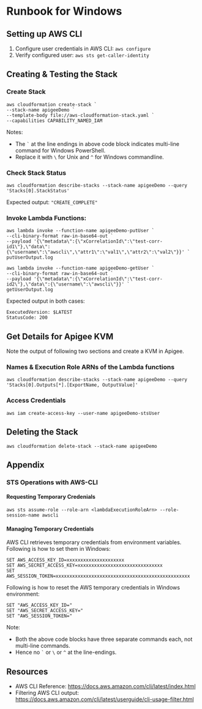 # Runbook for Windows

## Setting up AWS CLI

1. Configure user credentials in AWS CLI: `aws configure`
2. Verify configured user: `aws sts get-caller-identity`


## Creating & Testing the Stack

### Create Stack

```
aws cloudformation create-stack `
--stack-name apigeeDemo `
--template-body file://aws-cloudformation-stack.yaml `
--capabilities CAPABILITY_NAMED_IAM
```

Notes:
+ The `` ` `` at the line endings in above code block indicates multi-line command for Windows PowerShell.
+ Replace it with `\` for Unix and `^` for Windows commandline.

### Check Stack Status

```
aws cloudformation describe-stacks --stack-name apigeeDemo --query 'Stacks[0].StackStatus'
```

Expected output: `"CREATE_COMPLETE"`

### Invoke Lambda Functions:

```
aws lambda invoke --function-name apigeeDemo-putUser `
--cli-binary-format raw-in-base64-out `
--payload '{\"metadata\":{\"xCorrelationId\":\"test-corr-id1\"},\"data\":{\"username\":\"awscli\",\"attr1\":\"val1\",\"attr2\":\"val2\"}}' `
putUserOutput.log
```

```
aws lambda invoke --function-name apigeeDemo-getUser `
--cli-binary-format raw-in-base64-out `
--payload '{\"metadata\":{\"xCorrelationId\":\"test-corr-id2\"},\"data\":{\"username\":\"awscli\"}}' `
getUserOutput.log
```

Expected output in both cases:
```
ExecutedVersion: $LATEST
StatusCode: 200

```

## Get Details for Apigee KVM

Note the output of following two sections and create a KVM in Apigee.

### Names & Execution Role ARNs of the Lambda functions

```
aws cloudformation describe-stacks --stack-name apigeeDemo --query 'Stacks[0].Outputs[*].[ExportName, OutputValue]'
```

### Access Credentials 

```
aws iam create-access-key --user-name apigeeDemo-stsUser
```

## Deleting the Stack

```
aws cloudformation delete-stack --stack-name apigeeDemo
```

## Appendix

### STS Operations with AWS-CLI

#### Requesting Temporary Credenials

```
aws sts assume-role --role-arn <lambdaExecutionRoleArn> --role-session-name awscli
```

#### Managing Temporary Credentials

AWS CLI retrieves temporary credentials from environment variables. Following is how to set them in Windows:
```
SET AWS_ACCESS_KEY_ID=xxxxxxxxxxxxxxxxxxxxx
SET AWS_SECRET_ACCESS_KEY=xxxxxxxxxxxxxxxxxxxxxxxxxxxxxxx
SET AWS_SESSION_TOKEN=xxxxxxxxxxxxxxxxxxxxxxxxxxxxxxxxxxxxxxxxxxxxxxxxx
```

Following is how to reset the AWS temporary credentials in Windows environment:
```
SET "AWS_ACCESS_KEY_ID="
SET "AWS_SECRET_ACCESS_KEY="
SET "AWS_SESSION_TOKEN="
```

Note:
+ Both the above code blocks have three separate commands each, not multi-line commands.
+ Hence no `` ` `` or `\` or `^` at the line-endings.

## Resources

+ AWS CLI Reference: https://docs.aws.amazon.com/cli/latest/index.html
+ Filtering AWS CLI output: https://docs.aws.amazon.com/cli/latest/userguide/cli-usage-filter.html
